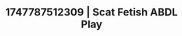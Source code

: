 ---
categories:
- Intimate reveal
- Fantasy surrenderSlow strip tease
- Face sitting
- BookTok after dark
- Body worship
image: /assets/images/1747787512309.jpg
layout: post
seo:
  description: Featured content with high-quality ABDL Play, Scat Fetish. HD images
    available.
  keywords: ABDL Play, Scat Fetish
  og_image: /assets/images/1747787512309.jpg
  schema_type: VisualArtwork
tags:
- ABDL Play
- Scat Fetish
- '#1747787512309'
title: 1747787512309 | Scat Fetish ABDL Play
---